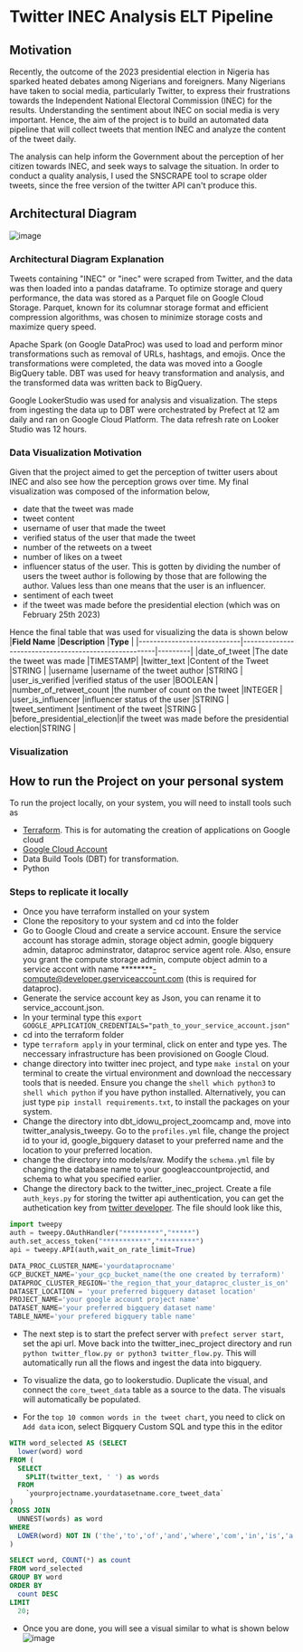 # Twitter INEC Analysis ELT Pipeline

## Motivation
Recently, the outcome of the 2023 presidential election in Nigeria has sparked heated debates among Nigerians and foreigners. Many Nigerians have taken to social media, particularly Twitter, to express their frustrations towards the Independent National Electoral Commission (INEC) for the results. Understanding the sentiment about INEC on social media is very important. Hence, the aim of the project is to build an automated data pipeline that will collect tweets that mention INEC and analyze the content of the tweet daily.

The analysis can help inform the Government about the perception of her citizen towards INEC, and seek ways to salvage the situation. In order to conduct a quality analysis, I used the SNSCRAPE tool to scrape older tweets, since the free version of the twitter API can't produce this. 

## Architectural Diagram 
![image](https://user-images.githubusercontent.com/38056084/234894304-b945ea2f-7042-4864-98aa-4e5c9ab01006.png)

### Architectural Diagram Explanation
Tweets containing "INEC" or "inec" were scraped from Twitter, and the data was then loaded into a pandas dataframe. To optimize storage and query performance, the data was stored as a Parquet file on Google Cloud Storage. Parquet, known for its columnar storage format and efficient compression algorithms, was chosen to minimize storage costs and maximize query speed.

Apache Spark (on Google DataProc) was used to load and perform minor transformations such as removal of URLs, hashtags, and emojis. Once the transformations were completed, the data was moved into a Google BigQuery table. DBT was used for heavy transformation and analysis, and the transformed data was written back to BigQuery.

Google LookerStudio was used for analysis and visualization. The steps from ingesting the data up to DBT were orchestrated by Prefect at 12 am daily and ran on Google Cloud Platform. The data refresh rate on Looker Studio was 12 hours.

### Data Visualization Motivation
Given that the project aimed to get the perception of twitter users about INEC and also see how the perception grows over time. My final visualization was composed of the information below, 

- date that the tweet was made
- tweet content 
- username of user that made the tweet
- verified status of the user that made the tweet
- number of the retweets on a tweet
- number of likes on a tweet
- influencer status of the user. This is gotten by dividing the number of users the tweet author is following by those that are following the author. Values less than one means that the user is an influencer. 
- sentiment of each tweet
-  if the tweet was made before the presidential election (which was on February 25th 2023)

Hence the final table that was used for visualizing the data is shown below
|**Field Name**              |**Description**                                       |**Type** |
|----------------------------|------------------------------------------------------|---------|
|date_of_tweet               |The date the tweet was made                           |TIMESTAMP|
|twitter_text                |Content of the Tweet                                  |STRING   |
|username                    |username of the tweet author                          |STRING   |
|user_is_verified            |verified status of the user                           |BOOLEAN  |
|number_of_retweet_count     |the number of count on the tweet                      |INTEGER  |
|user_is_influencer          |influencer status of the user                         |STRING   |
|tweet_sentiment             |sentiment of the tweet                                |STRING   |
|before_presidential_election|if the tweet was made before the presidential election|STRING   |

### Visualization


## How to run the Project on your personal system
To run the project locally, on your system, you will need to install tools such as 
- [Terraform](https://www.terraform.io/). This is for automating the creation of applications on Google cloud
- [Google Cloud Account](https://cloud.google.com/)
- Data Build Tools (DBT) for transformation. 
- Python 

### Steps to replicate it locally 
- Once you have terraform installed on your system
- Clone the repository to your system and cd into the folder
- Go to Google Cloud and create a service account. Ensure the service account has storage admin, storage object admin, google bigquery admin, dataproc adminstrator, dataproc service agent role. Also, ensure you grant the compute storage admin, compute object admin to a service accont with name ********-compute@developer.gserviceaccount.com (this is required for dataproc).
- Generate the service account key as Json, you can rename it to service_account.json. 
- In your terminal type this  ``` export GOOGLE_APPLICATION_CREDENTIALS="path_to_your_service_account.json" ```
- cd into the terraform folder 
- type `terraform apply` in your terminal, click on enter and type yes. The neccessary infrastructure has been provisioned on Google Cloud.
- change directory into twitter inec project, and type `make instal` on your terminal to create the virtual environment and download the neccessary tools that is needed. Ensure you change the `shell which python3` to `shell which python` if you have python installed. Alternatively, you can just type   `pip install requirements.txt`, to install the packages on your system. 
- Change the directory into dbt_idowu_project_zoomcamp and, move into twitter_analysis_tweepy. Go to the `profiles.yml` file, change the project id to your id, google_bigquery dataset to your preferred name and the location to your preferred location.
- change the directory into models/raw. Modify the `schema.yml` file by changing the database name to your googleaccountprojectid, and schema to what you specified earlier. 
- Change the directory back to the twitter_inec_project. Create a file `auth_keys.py` for storing the twitter api authentication, you can get the authetication key from [twitter developer](https://developer.twitter.com/en/docs/developer-portal/overview).
The file should look like this, 
```py
import tweepy
auth = tweepy.OAuthHandler("*********","*****")
auth.set_access_token("***********","*********")
api = tweepy.API(auth,wait_on_rate_limit=True) 
```

```py
DATA_PROC_CLUSTER_NAME='yourdataprocname'
GCP_BUCKET_NAME='your_gcp_bucket_name(the one created by terraform)'
DATAPROC_CLUSTER_REGION='the_region_that_your_dataproc_cluster_is_on'
DATASET_LOCATION = 'your preferred bigquery dataset location'
PROJECT_NAME='your google account project name'
DATASET_NAME='your preferred bigquery dataset name'
TABLE_NAME='your prefered bigquery table name'
```
- The next step is to start the prefect server with `prefect server start`, set the api url. Move back into the twitter_inec_project directory and run `python twitter_flow.py or python3 twitter_flow.py`. This will automatically run all the flows and ingest the data into bigquery.

- To visualize the data, go to lookerstudio. Duplicate the visual, and connect the `core_tweet_data` table as a source to the data. The visuals will automatically be populated.
- For the `top 10 common words in the tweet chart`, you need to click on `Add data` icon, select Bigquery Custom SQL and type this in the editor 
```sql
WITH word_selected AS (SELECT
  lower(word) word 
FROM (
  SELECT
    SPLIT(twitter_text, ' ') as words
  FROM
    `yourprojectname.yourdatasetname.core_tweet_data`
)
CROSS JOIN
  UNNEST(words) as word
WHERE
  LOWER(word) NOT IN ('the','to','of','and','where','com','in','is','a','inec','for','that','not','be','on','as','this','has','are','you','by','will','was','with','have','they','i','from','it','he','&amp;','his','what','we','all','their','at','no','just','an','our','do','can','but','-','your','his','should','stop', 'the', 'to', 'and', 'a', 'in', 'it', 'is', 'I', 'that', 'had', 'on', 'for', 'were', 'was','i', 'me', 'my', 'myself', 'we', 'our', 'ours', 'ourselves', 'you', "you're", "you've", "you'll", "you'd", 'your', 'yours', 'yourself', 'yourselves', 'he', 'him', 'his', 'himself', 'she', "she's", 'her', 'hers', 'herself', 'it', "it's", 'its', 'itself', 'they', 'them', 'their', 'theirs', 'themselves', 'what', 'which', 'who', 'whom', 'this', 'that', "that'll", 'these', 'those', 'am', 'is', 'are', 'was', 'were', 'be', 'been', 'being', 'have', 'has', 'had', 'having', 'do', 'does', 'did', 'doing', 'a', 'an', 'the', 'and', 'but', 'if', 'or', 'because', 'as', 'until', 'while', 'of', 'at', 'by', 'for', 'with', 'about', 'against', 'between', 'into', 'through', 'during', 'before', 'after', 'above', 'below', 'to', 'from', 'up', 'down', 'in', 'out', 'on', 'off', 'over', 'under', 'again', 'further', 'then', 'once', 'here', 'there', 'when', 'where', 'why', 'how', 'all', 'any', 'both', 'each', 'few', 'more', 'most', 'other', 'some', 'such', 'no', 'nor', 'not', 'only', 'own', 'same', 'so', 'than', 'too', 'very', 's', 't', 'can', 'will', 'just', 'don', "don't", 'should', "should've", 'now', 'd', 'll', 'm', 'o', 're', 've', 'y', 'ain', 'aren', "aren't", 'couldn', "couldn't", 'didn', "didn't", 'doesn', "doesn't", 'hadn', "hadn't", 'hasn', "hasn't", 'haven', "haven't", 'isn', "isn't", 'ma', 'mightn', "mightn't", 'mustn', "mustn't", 'needn', "needn't", 'shan', "shan't", 'shouldn', "shouldn't", 'wasn', "wasn't", 'weren', "weren't", 'won', "won't", 'wouldn', "wouldn't") and word != ''
)

SELECT word, COUNT(*) as count
FROM word_selected
GROUP BY word
ORDER BY
  count DESC
LIMIT
  20;

```
- Once you are done, you will see a visual similar to what is shown below
![image](https://user-images.githubusercontent.com/38056084/235382225-cf02823e-51f7-472a-a618-bedd71237069.png)




